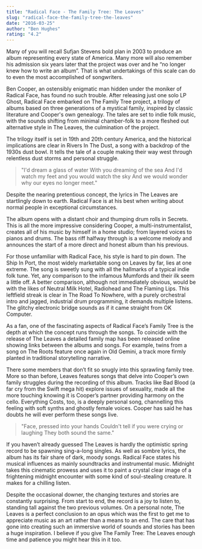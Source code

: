 ```yaml
---
title: "Radical Face - The Family Tree: The Leaves"
slug: "radical-face-the-family-tree-the-leaves"
date: "2016-03-25"
author: "Ben Hughes"
rating: "4.2"
---
```


Many of you will recall Sufjan Stevens bold plan in 2003 to produce an album representing every state of America. Many more will also remember his admission six years later that the project was over and he “no longer knew how to write an album”. That is what undertakings of this scale can do to even the most accomplished of songwriters.

Ben Cooper, an ostensibly enigmatic man hidden under the moniker of Radical Face, has found no such trouble. After releasing just one solo LP Ghost, Radical Face embarked on The Family Tree project, a trilogy of albums based on three generations of a mystical family, inspired by classic literature and Cooper's own genealogy. The tales are set to indie folk music, with the sounds shifting from minimal chamber-folk to a more fleshed out alternative style in The Leaves, the culmination of the project.

The trilogy itself is set in 19th and 20th century America, and the historical implications are clear in Rivers In The Dust, a song with a backdrop of the 1930s dust bowl. It tells the tale of a couple making their way west through relentless dust storms and personal struggle.

> "I'd dream a glass of water With you dreaming of the sea And I'd watch my feet and you would watch the sky And we would wonder why our eyes no longer meet."

Despite the nearing pretentious concept, the lyrics in The Leaves are startlingly down to earth. Radical Face is at his best when writing about normal people in exceptional circumstances.

The album opens with a distant choir and thumping drum rolls in Secrets. This is all the more impressive considering Cooper, a multi-instrumentalist, creates all of his music by himself in a home studio; from layered voices to pianos and drums. The bass riff halfway through is a welcome melody and announces the start of a more direct and honest album than his previous.

For those unfamiliar with Radical Face, his style is hard to pin down. The Ship In Port, the most widely marketable song on Leaves by far, lies at one extreme. The song is sweetly sung with all the hallmarks of a typical indie folk tune. Yet, any comparison to the infamous Mumfords and their ilk seem a little off. A better comparison, although not immediately obvious, would be with the likes of Neutral Milk Hotel, Radiohead and The Flaming Lips. This leftfield streak is clear in The Road To Nowhere, with a purely orchestral intro and jagged, industrial drum programming, it demands multiple listens. The glitchy electronic bridge sounds as if it came straight from OK Computer.

As a fan, one of the fascinating aspects of Radical Face’s Family Tree is the depth at which the concept runs through the songs. To coincide with the release of The Leaves a detailed family map has been released online showing links between the albums and songs. For example, twins from a song on The Roots feature once again in Old Gemini, a track more firmly planted in traditional storytelling narrative.

There some members that don’t fit so snugly into this sprawling family tree. More so than before, Leaves features songs that delve into Cooper’s own family struggles during the recording of this album. Tracks like Bad Blood (a far cry from the Swift mega hit) explore issues of sexuality, made all the more touching knowing it is Cooper’s partner providing harmony on the cello. Everything Costs, too, is a deeply personal song, channelling this feeling with soft synths and ghostly female voices. Cooper has said he has doubts he will ever perform these songs live.

> "Face, pressed into your hands Couldn't tell if you were crying or laughing They both sound the same."

If you haven’t already guessed The Leaves is hardly the optimistic spring record to be spawning sing-a-long singles. As well as sombre lyrics, the album has its fair share of dark, moody songs. Radical Face states his musical influences as mainly soundtracks and instrumental music. Midnight takes this cinematic prowess and uses it to paint a crystal clear image of a frightening midnight encounter with some kind of soul-stealing creature. It makes for a chilling listen.

Despite the occasional downer, the changing textures and stories are constantly surprising. From start to end, the record is a joy to listen to, standing tall against the two previous volumes. On a personal note, The Leaves is a perfect conclusion to an opus which was the first to get me to appreciate music as an art rather than a means to an end. The care that has gone into creating such an immersive world of sounds and stories has been a huge inspiration. I believe if you give The Family Tree: The Leaves enough time and patience you might hear this in it too.
